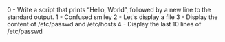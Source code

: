 0 - Write a script that prints “Hello, World”, followed by a new line to the standard output.
1 - Confused smiley
2 - Let's display a file
3 - Display the content of /etc/passwd and /etc/hosts
4 - Display the last 10 lines of /etc/passwd
